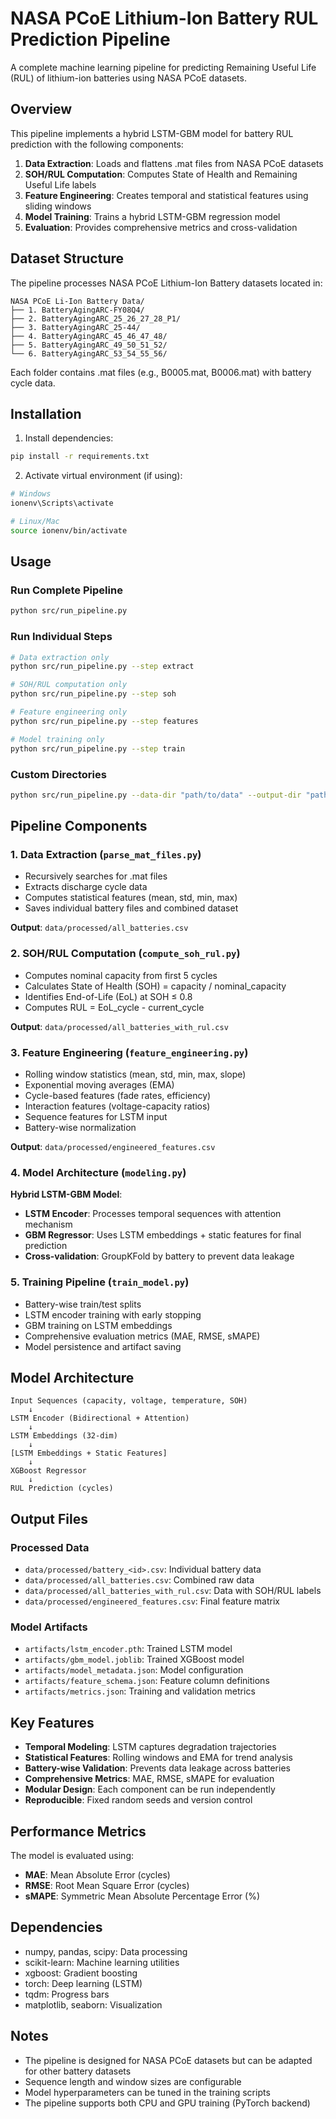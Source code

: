 ﻿# NASA PCoE Lithium-Ion Battery RUL Prediction Pipeline

A complete machine learning pipeline for predicting Remaining Useful Life (RUL) of lithium-ion batteries using NASA PCoE datasets.

## Overview

This pipeline implements a hybrid LSTM-GBM model for battery RUL prediction with the following components:

1. **Data Extraction**: Loads and flattens .mat files from NASA PCoE datasets
2. **SOH/RUL Computation**: Computes State of Health and Remaining Useful Life labels
3. **Feature Engineering**: Creates temporal and statistical features using sliding windows
4. **Model Training**: Trains a hybrid LSTM-GBM regression model
5. **Evaluation**: Provides comprehensive metrics and cross-validation

## Dataset Structure

The pipeline processes NASA PCoE Lithium-Ion Battery datasets located in:
```
NASA PCoE Li-Ion Battery Data/
├── 1. BatteryAgingARC-FY08Q4/
├── 2. BatteryAgingARC_25_26_27_28_P1/
├── 3. BatteryAgingARC_25-44/
├── 4. BatteryAgingARC_45_46_47_48/
├── 5. BatteryAgingARC_49_50_51_52/
└── 6. BatteryAgingARC_53_54_55_56/
```

Each folder contains .mat files (e.g., B0005.mat, B0006.mat) with battery cycle data.

## Installation

1. Install dependencies:
```bash
pip install -r requirements.txt
```

2. Activate virtual environment (if using):
```bash
# Windows
ionenv\Scripts\activate

# Linux/Mac
source ionenv/bin/activate
```

## Usage

### Run Complete Pipeline

```bash
python src/run_pipeline.py
```

### Run Individual Steps

```bash
# Data extraction only
python src/run_pipeline.py --step extract

# SOH/RUL computation only
python src/run_pipeline.py --step soh

# Feature engineering only
python src/run_pipeline.py --step features

# Model training only
python src/run_pipeline.py --step train
```

### Custom Directories

```bash
python src/run_pipeline.py --data-dir "path/to/data" --output-dir "path/to/output" --model-dir "path/to/models"
```

## Pipeline Components

### 1. Data Extraction (`parse_mat_files.py`)

- Recursively searches for .mat files
- Extracts discharge cycle data
- Computes statistical features (mean, std, min, max)
- Saves individual battery files and combined dataset

**Output**: `data/processed/all_batteries.csv`

### 2. SOH/RUL Computation (`compute_soh_rul.py`)

- Computes nominal capacity from first 5 cycles
- Calculates State of Health (SOH) = capacity / nominal_capacity
- Identifies End-of-Life (EoL) at SOH ≤ 0.8
- Computes RUL = EoL_cycle - current_cycle

**Output**: `data/processed/all_batteries_with_rul.csv`

### 3. Feature Engineering (`feature_engineering.py`)

- Rolling window statistics (mean, std, min, max, slope)
- Exponential moving averages (EMA)
- Cycle-based features (fade rates, efficiency)
- Interaction features (voltage-capacity ratios)
- Sequence features for LSTM input
- Battery-wise normalization

**Output**: `data/processed/engineered_features.csv`

### 4. Model Architecture (`modeling.py`)

**Hybrid LSTM-GBM Model**:
- **LSTM Encoder**: Processes temporal sequences with attention mechanism
- **GBM Regressor**: Uses LSTM embeddings + static features for final prediction
- **Cross-validation**: GroupKFold by battery to prevent data leakage

### 5. Training Pipeline (`train_model.py`)

- Battery-wise train/test splits
- LSTM encoder training with early stopping
- GBM training on LSTM embeddings
- Comprehensive evaluation metrics (MAE, RMSE, sMAPE)
- Model persistence and artifact saving

## Model Architecture

```
Input Sequences (capacity, voltage, temperature, SOH)
    ↓
LSTM Encoder (Bidirectional + Attention)
    ↓
LSTM Embeddings (32-dim)
    ↓
[LSTM Embeddings + Static Features]
    ↓
XGBoost Regressor
    ↓
RUL Prediction (cycles)
```

## Output Files

### Processed Data
- `data/processed/battery_<id>.csv`: Individual battery data
- `data/processed/all_batteries.csv`: Combined raw data
- `data/processed/all_batteries_with_rul.csv`: Data with SOH/RUL labels
- `data/processed/engineered_features.csv`: Final feature matrix

### Model Artifacts
- `artifacts/lstm_encoder.pth`: Trained LSTM model
- `artifacts/gbm_model.joblib`: Trained XGBoost model
- `artifacts/model_metadata.json`: Model configuration
- `artifacts/feature_schema.json`: Feature column definitions
- `artifacts/metrics.json`: Training and validation metrics

## Key Features

- **Temporal Modeling**: LSTM captures degradation trajectories
- **Statistical Features**: Rolling windows and EMA for trend analysis
- **Battery-wise Validation**: Prevents data leakage across batteries
- **Comprehensive Metrics**: MAE, RMSE, sMAPE for evaluation
- **Modular Design**: Each component can be run independently
- **Reproducible**: Fixed random seeds and version control

## Performance Metrics

The model is evaluated using:
- **MAE**: Mean Absolute Error (cycles)
- **RMSE**: Root Mean Square Error (cycles)
- **sMAPE**: Symmetric Mean Absolute Percentage Error (%)

## Dependencies

- numpy, pandas, scipy: Data processing
- scikit-learn: Machine learning utilities
- xgboost: Gradient boosting
- torch: Deep learning (LSTM)
- tqdm: Progress bars
- matplotlib, seaborn: Visualization

## Notes

- The pipeline is designed for NASA PCoE datasets but can be adapted for other battery datasets
- Sequence length and window sizes are configurable
- Model hyperparameters can be tuned in the training scripts
- The pipeline supports both CPU and GPU training (PyTorch backend)